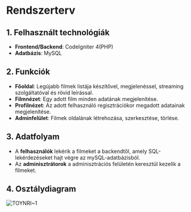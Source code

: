 # Rendszerterv
## 1. Felhasznált technológiák
- **Frontend/Backend**: CodeIgniter 4(PHP) 
- **Adatbázis**: MySQL

## 2. Funkciók
- **Főoldal**: Legújabb filmek listája készítővel, megjelenéssel, streaming szolgáltatóval és rövid leírással.
- **Filmnézet**: Egy adott film minden adatának megjelenítése.
- **Profilnézet**: Az adott felhasználó regisztrációkor megadott adatainak megjelenítése.
- **Adminfelület**: Filmek oldalának létrehozása, szerkesztése, törlése.

## 3. Adatfolyam
- A **felhasználók** lekérik a filmeket a backendtől, amely SQL-lekérdezéseket hajt végre az mySQL-adatbázisból.
- Az **adminisztrátorok** a adminisztrációs felületén keresztül kezelik a filmeket.

## 4. Osztálydiagram  
![TOYNRI~1](https://github.com/user-attachments/assets/90fe5876-f1c6-4d71-a0a9-cdea361464c7)
